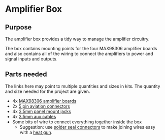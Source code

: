 # Amplifier Box

## Purpose

The amplifier box provides a tidy way to manage the amplifier circuitry.

The box contains mounting points for the four MAX98306 amplifier boards and also contains all of the wiring to connect the amplifiers to power and signal inputs and outputs.

## Parts needed

The links here may point to multiple quantities and sizes in kits. The quantity and size needed for the project are given. 

* 4x [MAX98306 amplifier boards](https://www.adafruit.com/product/987)
* 2x [5 pin aviation connectors](https://www.amazon.com/dp/B07GZJYC91)
* 4x [3.5mm panel mount jacks](https://www.amazon.com/dp/B01C3RFHDC)
* 4x [3.5mm aux cables](https://www.amazon.com/dp/B07TCFQ3MG)
* Some bits of wire to connect everything together inside the box
    * Suggestion: use [solder seal connectors](https://www.amazon.com/dp/B083LZS69N) to make joining wires easy with a [heat gun](https://www.amazon.com/gp/product/B08VFY8THD).
